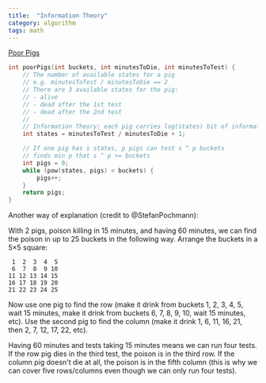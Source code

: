 ```yaml
---
title:  "Information Theory"
category: algorithm
tags: math
---
```

[Poor Pigs][poor-pigs]

```c++
int poorPigs(int buckets, int minutesToDie, int minutesToTest) {
    // The number of available states for a pig
    // e.g. minutesToTest / minutesToDie == 2
    // There are 3 available states for the pig:
    // - alive
    // - dead after the 1st test
    // - dead after the 2nd test
    //
    // Information Theory: each pig carries log(states) bit of information
    int states = minutesToTest / minutesToDie + 1;

    // If one pig has s states, p pigs can test s ^ p buckets
    // finds min p that s ^ p >= buckets
    int pigs = 0;
    while (pow(states, pigs) < buckets) {
        pigs++;
    }
    return pigs;
}
```

Another way of explanation (credit to @StefanPochmann):

With 2 pigs, poison killing in 15 minutes, and having 60 minutes, we can find the poison in up to 25 buckets in the following way. Arrange the buckets in a 5×5 square:

```
 1  2  3  4  5
 6  7  8  9 10
11 12 13 14 15
16 17 18 19 20
21 22 23 24 25
```

Now use one pig to find the row (make it drink from buckets 1, 2, 3, 4, 5, wait 15 minutes, make it drink from buckets 6, 7, 8, 9, 10, wait 15 minutes, etc). Use the second pig to find the column (make it drink 1, 6, 11, 16, 21, then 2, 7, 12, 17, 22, etc).

Having 60 minutes and tests taking 15 minutes means we can run four tests. If the row pig dies in the third test, the poison is in the third row. If the column pig doesn't die at all, the poison is in the fifth column (this is why we can cover five rows/columns even though we can only run four tests).

[poor-pigs]: https://leetcode.com/problems/poor-pigs/

